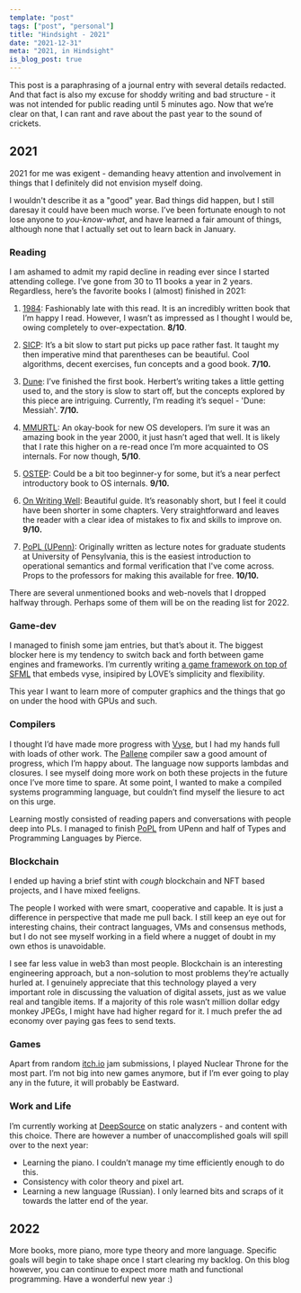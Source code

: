 ```yaml
---
template: "post"
tags: ["post", "personal"]
title: "Hindsight - 2021"
date: "2021-12-31"
meta: "2021, in Hindsight"
is_blog_post: true
---
```


This post is a paraphrasing of a journal entry with several details redacted.
And that fact is also my excuse for shoddy writing and bad structure -
it was not intended for public reading until 5 minutes ago.
Now that we’re clear on that, I can rant and rave about the past year to the sound of crickets.

## 2021

2021 for me was exigent -
demanding heavy attention and involvement in things that I definitely did not envision myself doing.

I wouldn't describe it as a "good" year.
Bad things did happen, but I still daresay it could have been much worse.
I’ve been fortunate enough to not lose anyone to _you-know-what_,
and have learned a fair amount of things,
although none that I actually set out to learn back in January.

### Reading

I am ashamed to admit my rapid decline in reading ever since I started attending college.
I’ve gone from 30 to 11 books a year in 2 years.
Regardless, here’s the favorite books I (almost) finished in 2021:

1. [1984](https://en.wikipedia.org/wiki/Nineteen_Eighty-Four): Fashionably late with this read.
   It is an incredibly written book that I’m happy I read.
   However, I wasn’t as impressed as I thought I would be, owing completely to over-expectation.
   **8/10**.

2. [SICP](https://mitpress.mit.edu/sites/default/files/sicp/full-text/book/book.html):
   It’s a bit slow to start put picks up pace rather fast.
   It taught my then imperative mind that parentheses can be beautiful.
   Cool algorithms, decent exercises, fun concepts and a good book.
   **7/10.**

3. [Dune](<https://en.wikipedia.org/wiki/Dune_(novel)>):
   I’ve finished the first book.
   Herbert’s writing takes a little getting used to, and the story is slow to start off,
   but the concepts explored by this piece are intriguing.
   Currently, I’m reading it’s sequel - 'Dune: Messiah'. **7/10.**

4. [MMURTL](http://www.ipdatacorp.com/mmurtl/): An okay-book for new OS developers.
   I’m sure it was an amazing book in the year 2000, it just hasn’t aged that well.
   It is likely that I rate this higher on a re-read once I’m more acquainted to OS internals.
   For now though, **5/10**.

5. [OSTEP](https://pages.cs.wisc.edu/~remzi/OSTEP/): Could be a bit too beginner-y for some,
   but it’s a near perfect introductory book to OS internals. **9/10.**

6. [On Writing Well](https://www.amazon.in/Writing-Wel-Classic-Guide-Nonfiction/dp/0060891548):
   Beautiful guide.
   It’s reasonably short, but I feel it could have been shorter in some chapters.
   Very straightforward and leaves the reader with a clear idea of mistakes to fix and skills to improve on.
   **9/10.**

7. [PoPL (UPenn)](https://www.cis.upenn.edu/~cis120/archive/19fa/notes/120notes.pdf):
   Originally written as lecture notes for graduate students at University of Pensylvania,
   this is the easiest introduction to operational semantics and formal verification that I've come across.
   Props to the professors for making this available for free. **10/10.**

There are several unmentioned books and web-novels that I dropped halfway through.
Perhaps some of them will be on the reading list for 2022.

### Game-dev

I managed to finish some jam entries, but that’s about it.
The biggest blocker here is my tendency to switch back and forth between game engines and frameworks.
I’m currently writing [a game framework on top of SFML](https://github.com/cpp-gamedev/wex) that embeds vyse,
insipired by LOVE’s simplicity and flexibility.

This year I want to learn more of computer graphics and the things that go on under the hood with GPUs and such.

### Compilers

I thought I’d have made more progress with [Vyse](https://injuly.in/vyse/),
but I had my hands full with loads of other work.
The [Pallene](https://github.com/pallene-lang/pallene) compiler saw a good amount of progress, which I’m happy about.
The language now supports lambdas and closures.
I see myself doing more work on both these projects in the future once I’ve more time to spare.
At some point, I wanted to make a compiled systems programming language,
but couldn’t find myself the liesure to act on this urge.

Learning mostly consisted of reading papers and conversations with people deep into PLs.
I managed to finish [PoPL](https://www.cis.upenn.edu/~cis120/archive/19fa/notes/120notes.pdf) from UPenn and half of Types and Programming Languages by Pierce.

### Blockchain

I ended up having a brief stint with _cough_ blockchain and NFT based projects, and I have mixed feeligns.

The people I worked with were smart, cooperative and capable.
It is just a difference in perspective that made me pull back.
I still keep an eye out for interesting chains, their contract languages, VMs and consensus methods,
but I do not see myself working in a field where a nugget of doubt in my own ethos is unavoidable.

I see far less value in web3 than most people.
Blockchain is an interesting engineering approach, but a non-solution to most problems they’re actually hurled at.
I genuinely appreciate that this technology played a very important role in discussing the valuation of digital assets,
just as we value real and tangible items.
If a majority of this role wasn’t million dollar edgy monkey JPEGs,
I might have had higher regard for it.
I much prefer the ad economy over paying gas fees to send texts.

### Games

Apart from random [itch.io](http://itch.io) jam submissions, I played Nuclear Throne for the most part.
I’m not big into new games anymore, but if I’m ever going to play any in the future, it will probably be Eastward.

### Work and Life

I’m currently working at [DeepSource](https://deepsource.com/) on static analyzers - and content with this choice.
There are however a number of unaccomplished goals will spill over to the next year:

- Learning the piano. I couldn’t manage my time efficiently enough to do this.
- Consistency with color theory and pixel art.
- Learning a new language (Russian).
  I only learned bits and scraps of it towards the latter end of the year.

## 2022

More books, more piano, more type theory and more language.
Specific goals will begin to take shape once I start clearing my backlog.
On this blog however, you can continue to expect more math and functional programming.
Have a wonderful new year :)
